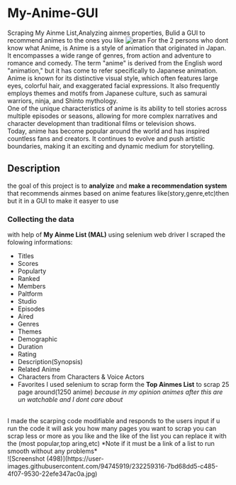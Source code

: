 # My-Anime-GUI
Scraping My Ainme List,Analyzing ainmes properties, Bulid a GUI to recommend animes to the ones you like
![eran](https://user-images.githubusercontent.com/94745919/232258116-71d27e54-aabd-40ac-910d-d344b6aa9184.jpg)
For the 2 persons who dont know what Anime, is Anime is a style of animation that originated in Japan. It encompasses a wide range of genres, from action and adventure to romance and comedy. The term "anime" is derived from the English word "animation," but it has come to refer specifically to Japanese animation.
</br>
Anime is known for its distinctive visual style, which often features large eyes, colorful hair, and exaggerated facial expressions. It also frequently employs themes and motifs from Japanese culture, such as samurai warriors, ninja, and Shinto mythology.
</br>
One of the unique characteristics of anime is its ability to tell stories across multiple episodes or seasons, allowing for more complex narratives and character development than traditional films or television shows.
</br>
Today, anime has become popular around the world and has inspired countless fans and creators. It continues to evolve and push artistic boundaries, making it an exciting and dynamic medium for storytelling.
## Description
the goal of this project is to **analyize** and **make a recommendation system** that recommends ainmes based on anime features like(story,genre,etc)then but it in a GUI to make it easyer to use 
</br>
### Collecting the data 
with help of **My Ainme List (MAL)** using selenium web driver I scraped the folowing informations:
</br>
* Titles
* Scores
* Popularty
* Ranked
* Members
* Paltform
* Studio
* Episodes
* Aired
* Genres
* Themes
* Demographic
* Duration
* Rating
* Description(Synopsis)
* Related Anime
* Characters from Characters & Voice Actors
* Favorites
I used selenium to scrap form the **Top Ainmes List** to scrap 25 page around(1250 anime) *because in my opinion animes after this are un watchable and I dont care about*
</br>
I made the scarping code modifiable and responds to the users input if u run the code it will ask you how many pages you want to scrap you can scrap less or more as you like and the like of the list you can replace it with the (most popular,top aring,etc) *Note if it must be a link of a list to run smooth without any problems*
</br>
![Screenshot (498)](https://user-images.githubusercontent.com/94745919/232259316-7bd68dd5-c485-4f07-9530-22efe347ac0a.jpg)

